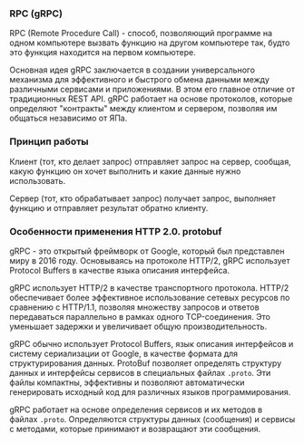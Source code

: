 ### RPC (gRPC)
RPC (Remote Procedure Call) - способ, позволяющий программе на одном компьютере вызвать функцию на другом компьютере так, будто это функция находится на первом компьютере.

Основная идея gRPC заключается в создании универсального механизма для эффективного и быстрого обмена данными между различными сервисами и приложениями. В этом его главное отличие от традиционных REST API. gRPC работает на основе протоколов, которые определяют "контракты" между клиентом и сервером, позволяя им общаться независимо от ЯПа.
### Принцип работы
Клиент (тот, кто делает запрос) отправляет запрос на сервер, сообщая, какую функцию он хочет выполнить и какие данные нужно использовать.

Сервер (тот, кто обрабатывает запрос) получает запрос, выполняет функцию и отправляет результат обратно клиенту.

### Особенности применения HTTP 2.0. protobuf
gRPC - это открытый фреймворк от Google, который был представлен миру в 2016 году. Основываясь на протоколе HTTP/2, gRPC использует Protocol Buffers в качестве языка описания интерфейса.

gRPC использует HTTP/2 в качестве транспортного протокола. HTTP/2 обеспечивает более эффективное использование сетевых ресурсов по сравнению с HTTP/1.1, позволяя множеству запросов и ответов передаваться параллельно в рамках одного TCP-соединения. Это уменьшает задержки и увеличивает общую производительность.

gRPC обычно использует Protocol Buffers, язык описания интерфейсов и систему сериализации от Google, в качестве формата для структурирования данных. ProtoBuf позволяет определять структуру данных и интерфейсы сервисов в специальных файлах `.proto`. Эти файлы компактны, эффективны и позволяют автоматически генерировать исходный код для различных языков программирования.

gRPC работает на основе определения сервисов и их методов в файлах `.proto`. Определяются структуры данных (сообщения) и сервисы с методами, которые принимают и возвращают эти сообщения.